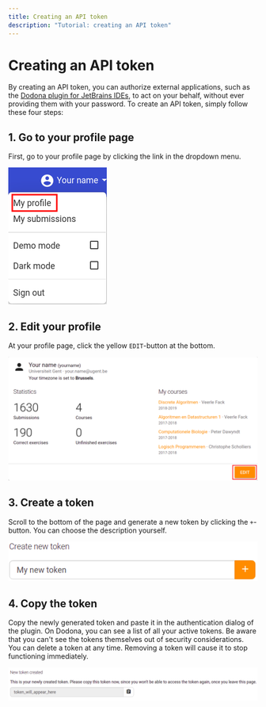 ```yaml
---
title: Creating an API token
description: "Tutorial: creating an API token"
---
```

# Creating an API token

By creating an API token, you can authorize external applications, such as the [Dodona plugin for JetBrains IDEs](https://plugins.jetbrains.com/plugin/11166-dodona), to act on your behalf, without ever providing them with your password. To create an API token, simply follow these four steps:

## 1. Go to your profile page

First, go to your profile page by clicking the link in the dropdown menu.

![My Profile](./my-profile.png)

## 2. Edit your profile

At your profile page, click the yellow `EDIT`-button at the bottom.

![Edit your profile](./edit.png)

## 3. Create a token

Scroll to the bottom of the page and generate a new token by clicking the `+`-button. You can choose the description yourself.

![Create a token](./create-new-token.png)

## 4. Copy the token

Copy the newly generated token and paste it in the authentication dialog of the plugin. On Dodona, you can see a list of all your active tokens. Be aware that you can't see the tokens themselves out of security considerations. You can delete a token at any time. Removing a token will cause it to stop functioning immediately.

![Token generated](./token-generated.png)